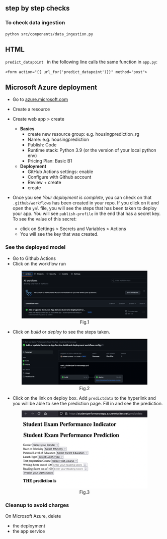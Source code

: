 ## step by step checks
### To check data ingestion

`python src/components/data_ingestion.py`


## HTML
`predict_datapoint ` in the following line calls the same function in `app.py`:

`<form action="{{ url_for('predict_datapoint')}}" method="post">`




## Microsoft Azure deployment
- Go to [azure.microsoft.com](azure.microsoft.com)
- Create a resource
- Create web app > create
	-  **Basics**
		-  create new resource group: e.g. housingprediction_rg
		-  Name: e.g. housingprediction
		-  Publish: Code
		-  Runtime stack: Python 3.9 (or the version of your local python env)
		-  Pricing Plan: Basic B1
	-  **Deployment**
		-  	GitHub Actions settings: enable
		-  Configure with Github account
		-  Review + create
		-  create

- Once you see *Your deployment is complete*, you can check on  that `.github/workflows` has been created in your repo. If you click on it and open the `yml` file, you will see the steps that has been taken to deploy your app. You will see `publish-profile` in the end that has a secret key. To see the value of this secret:
	- click on Settings > Secrets and Variables > Actions
	- You will see the key that was created. 

### See the deployed model
- Go to Github Actions
- Click on the workflow run 

<figure align="center">
	<img src="figures/github actions-azure workflow runs.png" width="400"/>
	<figcaption>Fig.1</figcaption>
</figure> 

- Click on *build* or *deploy* to see the steps taken. 

<figure align="center">
	<img src="figures/azure build and deployed workflow.png" width="400"/>
	<figcaption>Fig.2</figcaption>
</figure>

- Click on the link on deploy box. Add `predictdata` to the hyperlink and you will be able to see the prediction page. Fill in and see the prediction. 

<figure align="center">
	<img src="figures/deployed app.png" width="400"/>
	<figcaption>Fig.3</figcaption>
</figure>


### Cleanup to avoid charges
On Microsoft Azure, delete 

- the deployment
- the app service
